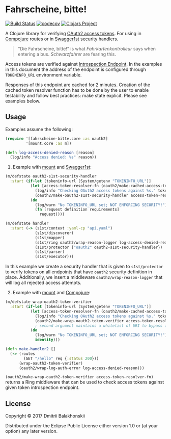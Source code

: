 # Fahrscheine, bitte!

[![Build Status](https://travis-ci.org/dryewo/fahrscheine-bitte.svg?branch=master)](https://travis-ci.org/dryewo/fahrscheine-bitte)
[![codecov](https://codecov.io/gh/dryewo/fahrscheine-bitte/branch/master/graph/badge.svg)](https://codecov.io/gh/dryewo/fahrscheine-bitte)
[![Clojars Project](https://img.shields.io/clojars/v/fahrscheine-bitte.svg)](https://clojars.org/fahrscheine-bitte)

A Clojure library for verifying [OAuth2 access tokens].
For using in [Compojure] routes or in [Swagger1st] security handlers.

> "Die Fahrscheine, bitte!" is what *Fahrkartenkontrolleur* says when entering a bus. *Schwarzfahrer* are fearing this.

Access tokens are verified against [Introspection Endpoint]. In the examples in this document the address of
the endpoint is configured through `TOKENINFO_URL` environment variable.

Responses of this endpoint are cached for 2 minutes. Creation of the cached token resolver function has to be done by the user 
to enable testability and follow best practices: make state explicit. Please see examples below.

## Usage

Examples assume the following:

```clj
(require '[fahrscheine-bitte.core :as oauth2]
         '[mount.core :as m])

(defn log-access-denied-reason [reason]
  (log/info "Access denied: %s" reason))
```

1. Example with [mount] and [Swagger1st]:

```clj
(m/defstate oauth2-s1st-security-handler
  :start (if-let [tokeninfo-url (System/getenv "TOKENINFO_URL")]
           (let [access-token-resolver-fn (oauth2/make-cached-access-token-resolver tokeninfo-url {})]
             (log/info "Checking OAuth2 access tokens against %s." tokeninfo-url)
             (oauth2/make-oauth2-s1st-security-handler access-token-resolver-fn oauth2/check-corresponding-attributes))
           (do
             (log/warn "No TOKENINFO_URL set; NOT ENFORCING SECURITY!")
             (fn [request definition requirements]
               request))))

(m/defstate handler
  :start (-> (s1st/context :yaml-cp "api.yaml")
             (s1st/discoverer)
             (s1st/mapper)
             (s1st/ring oauth2/wrap-reason-logger log-access-denied-reason)
             (s1st/protector {"oauth2" oauth2-s1st-security-handler})
             (s1st/parser)
             (s1st/executor)))
```

In this example we create a security handler that is given to `s1st/protector` to verify tokens on all endpoints that have
`oauth2` security definition in place.
Additionally, we insert a middleware `oauth2/wrap-reason-logger` that will log all rejected access attempts.

2. Example with [mount] and [Compojure]:

```clj
(m/defstate wrap-oauth2-token-verifier
  :start (if-let [tokeninfo-url (System/getenv "TOKENINFO_URL")]
           (let [access-token-resolver-fn (oauth2/make-cached-access-token-resolver tokeninfo-url {})]
             (log/info "Checking OAuth2 access tokens against %s." tokeninfo-url)
             (oauth2/make-wrap-oauth2-token-verifier access-token-resolver-fn ["/health"]))
             ; second argument maintains a whitelist of URI to bypass authentication ("/health" is unprotected in this scenario)
           (do
             (log/warn "No TOKENINFO_URL set; NOT ENFORCING SECURITY!")
             identity)))

(defn make-handler2 []
  (-> (routes
        (GET "/hello" req {:status 200}))
      (wrap-oauth2-token-verifier)
      (oauth2/wrap-log-auth-error log-access-denied-reason)))
```

`(oauth2/make-wrap-oauth2-token-verifier access-token-resolver-fn)` returns a Ring middleware that can be used to
check access tokens against given token introspection endpoint.

## License

Copyright © 2017 Dmitrii Balakhonskii

Distributed under the Eclipse Public License either version 1.0 or (at
your option) any later version.

[mount]: https://github.com/tolitius/mount
[swagger1st]: https://github.com/zalando-stups/swagger1st
[Compojure]: https://github.com/weavejester/compojure
[Introspection Endpoint]: https://tools.ietf.org/html/rfc7662#section-2
[OAuth2 access tokens]: https://tools.ietf.org/html/rfc6749#section-1.4
